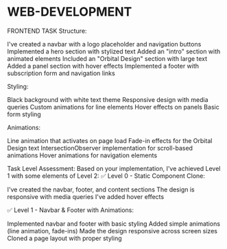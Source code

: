 # WEB-DEVELOPMENT
FRONTEND TASK
Structure:

I've created a navbar with a logo placeholder and navigation buttons
Implemented a hero section with stylized text
Added an "intro" section with animated elements
Included an "Orbital Design" section with large text
Added a panel section with hover effects
Implemented a footer with subscription form and navigation links


Styling:

Black background with white text theme
Responsive design with media queries
Custom animations for line elements
Hover effects on panels
Basic form styling


Animations:

Line animation that activates on page load
Fade-in effects for the Orbital Design text
IntersectionObserver implementation for scroll-based animations
Hover animations for navigation elements



Task Level Assessment:
Based on your implementation, I've achieved Level 1 with some elements of Level 2:
✅ Level 0 - Static Component Clone:

I've created the navbar, footer, and content sections
The design is responsive with media queries
I've added hover effects

✅ Level 1 - Navbar & Footer with Animations:

Implemented navbar and footer with basic styling
Added simple animations (line animation, fade-ins)
Made the design responsive across screen sizes
Cloned a page layout with proper styling
